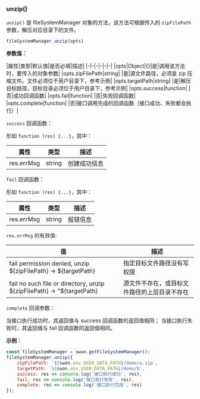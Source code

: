 ### unzip()

`unzip()` 是 fileSystemManager 对象的方法，该方法可根据传入的 `zipFilePath` 参数，解压对应目录下的文件。

```js
fileSystemManager.unzip(opts)
```
**参数值：**

|属性|类型|默认值|是否必填|描述|
|-|-|-|-|-|-|
|opts|Object|{}|是|调用该方法时，要传入的对象参数|
|opts.zipFilePath|string| |是|源文件路径，必须是 zip 压缩文件。文件必须位于用户目录下，参考示例|
|opts.targetPath|string| |是|解压目标路径，目标目录必须位于用户目录下，参考示例|
|opts.success|function| |否|成功回调函数|
|opts.fail|function| |否|失败回调函数|
|opts.complete|function| |否|接口调用完成的回调函数（接口成功、失败都会执行）|

`success` 回调函数：

形如 `function (res) {...}`，其中：

|属性|类型|描述|
|-|-|-|
|res.errMsg|string|创建成功信息 |

`fail` 回调函数：

形如 `function (res) {...}`，其中：

|属性|类型|描述|
|-|-|-|
|res.errMsg|string|报错信息 |

`res.errMsg` 的有效值:

| 值                                     | 描述                                            |
| -------------------------------------- | -----------------------------------------------|
| fail permission denied, unzip ${zipFilePath} -> ${targetPath}  | 指定目标文件路径没有写权限|
| fail no such file or directory, unzip ${zipFilePath} -> "${targetPath} | 源文件不存在，或目标文件路径的上层目录不存在 |

`complete` 回调参数：

当接口执行成功时，其返回值与 success 回调函数的返回值相同；
当接口执行失败时，其返回值与 fail 回调函数的返回值相同。

**示例：**

```js
const fileSystemManager = swan.getFileSystemManager();
fileSystemManager.unzip({
    zipFilePath: `${swan.env.USER_DATA_PATH}/demo/a.zip`,
    targetPath: `${swan.env.USER_DATA_PATH}/demo/b`,
    success: res => console.log('接口执行成功', res),
    fail: res => console.log('接口执行失败', res),
    complete: res => console.log('接口执行完成', res)
});
```